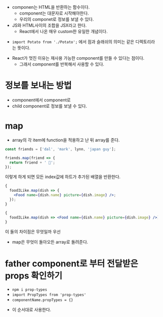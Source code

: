 - componen는 HTML을 반환하는 함수이다.
  - component는 대문자로 시작해야한다.
  - 우리의 componet로 정보를 보낼 수 있다.
- JS와 HTML사이의 조합을 JSX라고 한다.
  - React에서 나온 매우 custom한 유일한 개념이다.

* `import Potato from './Potato';` 에서 점과 슬래쉬의 의미는 같은 디렉토리라는 뜻이다.

- React가 멋진 이유는 재사용 가능한 component를 만들 수 있다는 점이다.
  - 그래서 component를 반복해서 사용할 수 있다.

# 정보를 보내는 방법

- component에서 component로
- child component로 정보를 보낼 수 있다.

# map

- array의 각 item에 function을 적용하고 난 뒤 array를 준다.

```js
const friends = ['dal', 'mark', lynn, 'japan guy'];

friends.map(friend => {
  return friend + ' 💛';
});
```

이렇게 하게 되면 모든 index값에 하트가 추가된 배열을 반환한다.

```jsx
{
  foodILike.map(dish => {
    <Food name={dish.name} picture={dish.image} />;
  });
}

{
  foodILike.map(dish => <Food name={dish.name} picture={dish.image} />);
}
```

이 둘의 차이점은 무엇일까
우선

- map은 무엇이 돌아오든 array로 돌려준다.

# father component로 부터 전달받은 props 확인하기

- `npm i prop-types`
- `import PropTypes from 'prop-types'`
- `componentName.propTypes = {}`

* 이 순서대로 사용한다.
